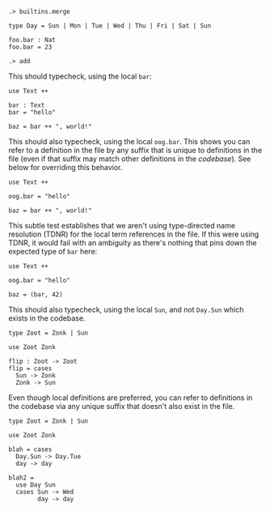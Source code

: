 
```ucm:hide
.> builtins.merge
```

```unison:hide
type Day = Sun | Mon | Tue | Wed | Thu | Fri | Sat | Sun

foo.bar : Nat
foo.bar = 23
```

```ucm:hide
.> add
```

This should typecheck, using the local `bar`:

```unison
use Text ++

bar : Text
bar = "hello"

baz = bar ++ ", world!"
```

This should also typecheck, using the local `oog.bar`. This shows you can refer to a definition in the file by any suffix that is unique to definitions in the file (even if that suffix may match other definitions in the _codebase_). See below for overriding this behavior.

```unison
use Text ++

oog.bar = "hello"

baz = bar ++ ", world!"
```

This subtle test establishes that we aren't using type-directed name resolution (TDNR) for the local term references in the file. If this were using TDNR, it would fail with an ambiguity as there's nothing that pins down the expected type of `bar` here:

```unison
use Text ++

oog.bar = "hello"

baz = (bar, 42)
```

This should also typecheck, using the local `Sun`, and not `Day.Sun` which exists in the codebase.

```unison
type Zoot = Zonk | Sun

use Zoot Zonk

flip : Zoot -> Zoot
flip = cases
  Sun -> Zonk
  Zonk -> Sun
```

Even though local definitions are preferred, you can refer to definitions in the codebase via any unique suffix that doesn't also exist in the file.

```unison
type Zoot = Zonk | Sun

use Zoot Zonk

blah = cases
  Day.Sun -> Day.Tue
  day -> day

blah2 =
  use Day Sun
  cases Sun -> Wed
        day -> day
```
